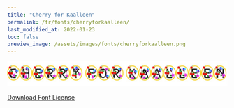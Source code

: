 ```yaml
---
title: "Cherry for Kaalleen"
permalink: /fr/fonts/cherryforkaalleen/
last_modified_at: 2022-01-23
toc: false
preview_image: /assets/images/fonts/cherryforkaalleen.png
---
```

![CherryForKaalleen](/assets/images/fonts/cherryforkaalleen.png)

[Download Font License](https://github.com/inkstitch/inkstitch/tree/main/fonts/cherryforkaalleen/LICENSE)